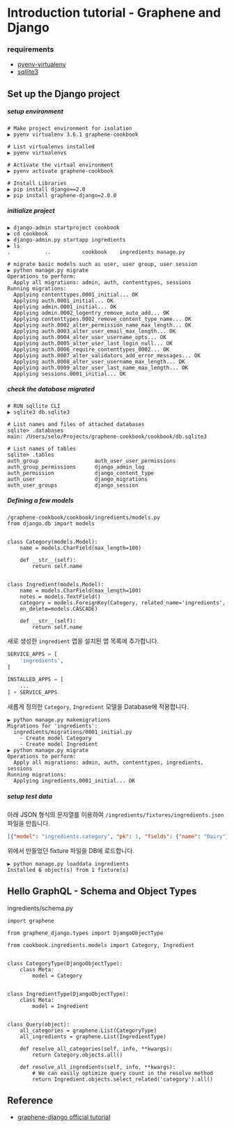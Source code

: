 # Introduction tutorial - Graphene and Django

### requirements
* [pyenv-virtualenv](https://github.com/pyenv/pyenv-virtualenv)
* [sqllite3](https://www.sqlite.org/cli.html)


## Set up the Django project
##### setup environment
```shell
# Make project environment for isolation
▶ pyenv virtualenv 3.6.1 graphene-cookbook

# List virtualenvs installed
▶ pyenv virtualenvs 

# Activate the virtual environment
▶ pyenv activate graphene-cookbook

# Install Libraries
▶ pip install django==2.0
▶ pip install graphene-django=2.0.0

```


##### initialize project
```shell
▶ django-admin startproject cookbook
▶ cd cookbook
▶ django-admin.py startapp ingredients
▶ ls
.           ..          cookbook    ingredients manage.py

# migrate basic models such as user, user group, user session
▶ python manage.py migrate
Operations to perform:
  Apply all migrations: admin, auth, contenttypes, sessions
Running migrations:
  Applying contenttypes.0001_initial... OK
  Applying auth.0001_initial... OK
  Applying admin.0001_initial... OK
  Applying admin.0002_logentry_remove_auto_add... OK
  Applying contenttypes.0002_remove_content_type_name... OK
  Applying auth.0002_alter_permission_name_max_length... OK
  Applying auth.0003_alter_user_email_max_length... OK
  Applying auth.0004_alter_user_username_opts... OK
  Applying auth.0005_alter_user_last_login_null... OK
  Applying auth.0006_require_contenttypes_0002... OK
  Applying auth.0007_alter_validators_add_error_messages... OK
  Applying auth.0008_alter_user_username_max_length... OK
  Applying auth.0009_alter_user_last_name_max_length... OK
  Applying sessions.0001_initial... OK
```


##### check the database migrated
```
# RUN sqllite CLI
▶ sqlite3 db.sqlite3

# List names and files of attached databases
sqlite> .databases
main: /Users/selo/Projects/graphene-cookbook/cookbook/db.sqlite3

# List names of tables
sqlite> .tables
auth_group                  auth_user_user_permissions
auth_group_permissions      django_admin_log
auth_permission             django_content_type
auth_user                   django_migrations
auth_user_groups            django_session
```

##### Defining a few models
```
/graphene-cookbook/cookbook/ingredients/models.py
from django.db import models


class Category(models.Model):
    name = models.CharField(max_length=100)

    def __str__(self):
        return self.name


class Ingredient(models.Model):
    name = models.CharField(max_length=100)
    notes = models.TextField()
    category = models.ForeignKey(Category, related_name='ingredients',
    on_delete=models.CASCADE)

    def __str__(self):
        return self.name

```

새로 생성한 `ingredient` 앱을 설치된 앱 목록에 추가합니다.

```python
SERVICE_APPS = [
    'ingredients',
]

INSTALLED_APPS = [
    ...
] + SERVICE_APPS
```

새롭게 정의한 `Category`, `Ingredient` 모델을 Database에 적용합니다.

```
▶ python manage.py makemigrations
Migrations for 'ingredients':
  ingredients/migrations/0001_initial.py
    - Create model Category
    - Create model Ingredient
▶ python manage.py migrate
Operations to perform:
  Apply all migrations: admin, auth, contenttypes, ingredients, sessions
Running migrations:
  Applying ingredients.0001_initial... OK
```

##### setup test data
아래 JSON 형식의 문자열를 이용하여 `/ingredients/fixtures/ingredients.json` 파일을 만듭니다.

```json
[{"model": "ingredients.category", "pk": 1, "fields": {"name": "Dairy"}}, {"model": "ingredients.category", "pk": 2, "fields": {"name": "Meat"}}, {"model": "ingredients.ingredient", "pk": 1, "fields": {"name": "Eggs", "notes": "Good old eggs", "category": 1}}, {"model": "ingredients.ingredient", "pk": 2, "fields": {"name": "Milk", "notes": "Comes from a cow", "category": 1}}, {"model": "ingredients.ingredient", "pk": 3, "fields": {"name": "Beef", "notes": "Much like milk, this comes from a cow", "category": 2}}, {"model": "ingredients.ingredient", "pk": 4, "fields": {"name": "Chicken", "notes": "Definitely doesn't come from a cow", "category": 2}}]
```

위에서 만들었던 fixture 파일을 DB에 로드합니다.

```shell
▶ python manage.py loaddata ingredients
Installed 6 object(s) from 1 fixture(s)
```



## Hello GraphQL - Schema and Object Types
ingredients/schema.py

```
import graphene

from graphene_django.types import DjangoObjectType

from cookbook.ingredients.models import Category, Ingredient


class CategoryType(DjangoObjectType):
    class Meta:
        model = Category


class IngredientType(DjangoObjectType):
    class Meta:
        model = Ingredient


class Query(object):
    all_categories = graphene.List(CategoryType)
    all_ingredients = graphene.List(IngredientType)

    def resolve_all_categories(self, info, **kwargs):
        return Category.objects.all()

    def resolve_all_ingredients(self, info, **kwargs):
        # We can easily optimize query count in the resolve method
        return Ingredient.objects.select_related('category').all()
```



## Reference
* [graphene-django official tutorial](http://docs.graphene-python.org/projects/django/en/latest/tutorial-plain/)







